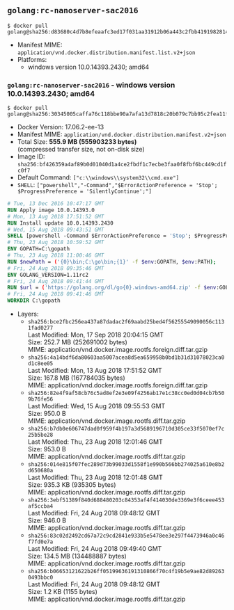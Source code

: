 ## `golang:rc-nanoserver-sac2016`

```console
$ docker pull golang@sha256:d83680c4d7b8efeaafc3ed17f031aa31912b06a443c2fbb41919828141283e61
```

-	Manifest MIME: `application/vnd.docker.distribution.manifest.list.v2+json`
-	Platforms:
	-	windows version 10.0.14393.2430; amd64

### `golang:rc-nanoserver-sac2016` - windows version 10.0.14393.2430; amd64

```console
$ docker pull golang@sha256:30345005caffa76c118bbe90a7afa13d7818c20b079c7bb95c2fea11ff622dd2
```

-	Docker Version: 17.06.2-ee-13
-	Manifest MIME: `application/vnd.docker.distribution.manifest.v2+json`
-	Total Size: **555.9 MB (555903233 bytes)**  
	(compressed transfer size, not on-disk size)
-	Image ID: `sha256:bf426359a4af89b0d01040d1a4ce2fbdf1c7ecbe3faa0f8fbf6bc449cd1fc0f7`
-	Default Command: `["c:\\windows\\system32\\cmd.exe"]`
-	`SHELL`: `["powershell","-Command","$ErrorActionPreference = 'Stop'; $ProgressPreference = 'SilentlyContinue';"]`

```dockerfile
# Tue, 13 Dec 2016 10:47:17 GMT
RUN Apply image 10.0.14393.0
# Mon, 13 Aug 2018 17:51:52 GMT
RUN Install update 10.0.14393.2430
# Wed, 15 Aug 2018 09:43:51 GMT
SHELL [powershell -Command $ErrorActionPreference = 'Stop'; $ProgressPreference = 'SilentlyContinue';]
# Thu, 23 Aug 2018 10:59:52 GMT
ENV GOPATH=C:\gopath
# Thu, 23 Aug 2018 11:00:46 GMT
RUN $newPath = ('{0}\bin;C:\go\bin;{1}' -f $env:GOPATH, $env:PATH); 	Write-Host ('Updating PATH: {0}' -f $newPath); 	setx /M PATH $newPath;
# Fri, 24 Aug 2018 09:35:46 GMT
ENV GOLANG_VERSION=1.11rc2
# Fri, 24 Aug 2018 09:41:44 GMT
RUN $url = ('https://golang.org/dl/go{0}.windows-amd64.zip' -f $env:GOLANG_VERSION); 	Write-Host ('Downloading {0} ...' -f $url); 	Invoke-WebRequest -Uri $url -OutFile 'go.zip'; 		$sha256 = 'edd1ad3f94ef31eacfe267f30df00ac832cc9547e88de03e1368ae23630070eb'; 	Write-Host ('Verifying sha256 ({0}) ...' -f $sha256); 	if ((Get-FileHash go.zip -Algorithm sha256).Hash -ne $sha256) { 		Write-Host 'FAILED!'; 		exit 1; 	}; 		Write-Host 'Expanding ...'; 	Expand-Archive go.zip -DestinationPath C:\; 		Write-Host 'Verifying install ("go version") ...'; 	go version; 		Write-Host 'Removing ...'; 	Remove-Item go.zip -Force; 		Write-Host 'Complete.';
# Fri, 24 Aug 2018 09:41:46 GMT
WORKDIR C:\gopath
```

-	Layers:
	-	`sha256:bce2fbc256ea437a87dadac2f69aabd25bed4f56255549090056c1131fad0277`  
		Last Modified: Mon, 17 Sep 2018 20:04:15 GMT  
		Size: 252.7 MB (252691002 bytes)  
		MIME: application/vnd.docker.image.rootfs.foreign.diff.tar.gzip
	-	`sha256:4a14bdf6da80603aa5007acea8d5ea659958b0bd1b31d31078023ca0d1c8ee05`  
		Last Modified: Mon, 13 Aug 2018 17:51:52 GMT  
		Size: 167.8 MB (167784035 bytes)  
		MIME: application/vnd.docker.image.rootfs.foreign.diff.tar.gzip
	-	`sha256:82e4f9af58cb76c5ad8ef2e3e09f4256ab17e1c38cc0ed0d04cb7b509b76fe56`  
		Last Modified: Wed, 15 Aug 2018 09:55:53 GMT  
		Size: 950.0 B  
		MIME: application/vnd.docker.image.rootfs.diff.tar.gzip
	-	`sha256:b7db0e606747dad0f959f4b197a3d5689196710d305ce33f5070ef7c25b5be28`  
		Last Modified: Thu, 23 Aug 2018 12:01:46 GMT  
		Size: 953.0 B  
		MIME: application/vnd.docker.image.rootfs.diff.tar.gzip
	-	`sha256:014e815f07fec289d73b99033d1558f1e990b566bb274025a610e8b2d650680a`  
		Last Modified: Thu, 23 Aug 2018 12:01:48 GMT  
		Size: 935.3 KB (935305 bytes)  
		MIME: application/vnd.docker.image.rootfs.diff.tar.gzip
	-	`sha256:3ebf51389f840d688480203c84353af4f414030de3369e3f6ceee453af5ccba4`  
		Last Modified: Fri, 24 Aug 2018 09:48:12 GMT  
		Size: 946.0 B  
		MIME: application/vnd.docker.image.rootfs.diff.tar.gzip
	-	`sha256:83c02d2492cd67a72c9cd2841e933b5e5478ee3e297f4473946a0c46f7fd0e7a`  
		Last Modified: Fri, 24 Aug 2018 09:49:40 GMT  
		Size: 134.5 MB (134488887 bytes)  
		MIME: application/vnd.docker.image.rootfs.diff.tar.gzip
	-	`sha256:b06653121622b26ff05199636191310866f70c4f19b5e9ae82d892630493bbc0`  
		Last Modified: Fri, 24 Aug 2018 09:48:12 GMT  
		Size: 1.2 KB (1155 bytes)  
		MIME: application/vnd.docker.image.rootfs.diff.tar.gzip
